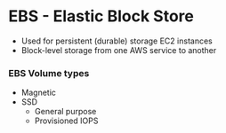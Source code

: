 # EBS - Elastic Block Store

* Used for persistent (durable) storage EC2 instances
* Block-level storage from one AWS service to another

### EBS Volume types
* Magnetic
* SSD
  * General purpose
  * Provisioned IOPS